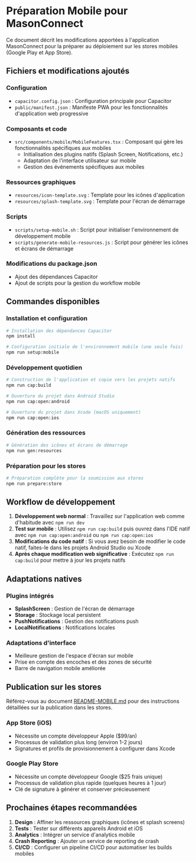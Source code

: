 # Préparation Mobile pour MasonConnect

Ce document décrit les modifications apportées à l'application MasonConnect pour la préparer au déploiement sur les stores mobiles (Google Play et App Store).

## Fichiers et modifications ajoutés

### Configuration
- `capacitor.config.json` : Configuration principale pour Capacitor
- `public/manifest.json` : Manifeste PWA pour les fonctionnalités d'application web progressive

### Composants et code
- `src/components/mobile/MobileFeatures.tsx` : Composant qui gère les fonctionnalités spécifiques aux mobiles
   - Initialisation des plugins natifs (Splash Screen, Notifications, etc.)
   - Adaptation de l'interface utilisateur sur mobile
   - Gestion des événements spécifiques aux mobiles

### Ressources graphiques
- `resources/icon-template.svg` : Template pour les icônes d'application
- `resources/splash-template.svg` : Template pour l'écran de démarrage

### Scripts
- `scripts/setup-mobile.sh` : Script pour initialiser l'environnement de développement mobile
- `scripts/generate-mobile-resources.js` : Script pour générer les icônes et écrans de démarrage

### Modifications du package.json
- Ajout des dépendances Capacitor
- Ajout de scripts pour la gestion du workflow mobile

## Commandes disponibles

### Installation et configuration
```bash
# Installation des dépendances Capacitor
npm install

# Configuration initiale de l'environnement mobile (une seule fois)
npm run setup:mobile
```

### Développement quotidien
```bash
# Construction de l'application et copie vers les projets natifs
npm run cap:build

# Ouverture du projet dans Android Studio
npm run cap:open:android

# Ouverture du projet dans Xcode (macOS uniquement)
npm run cap:open:ios
```

### Génération des ressources
```bash
# Génération des icônes et écrans de démarrage
npm run gen:resources
```

### Préparation pour les stores
```bash
# Préparation complète pour la soumission aux stores
npm run prepare:store
```

## Workflow de développement

1. **Développement web normal** : Travaillez sur l'application web comme d'habitude avec `npm run dev`
2. **Test sur mobile** : Utilisez `npm run cap:build` puis ouvrez dans l'IDE natif avec `npm run cap:open:android` ou `npm run cap:open:ios`
3. **Modifications du code natif** : Si vous avez besoin de modifier le code natif, faites-le dans les projets Android Studio ou Xcode
4. **Après chaque modification web significative** : Exécutez `npm run cap:build` pour mettre à jour les projets natifs

## Adaptations natives

### Plugins intégrés
- **SplashScreen** : Gestion de l'écran de démarrage
- **Storage** : Stockage local persistent
- **PushNotifications** : Gestion des notifications push
- **LocalNotifications** : Notifications locales

### Adaptations d'interface
- Meilleure gestion de l'espace d'écran sur mobile
- Prise en compte des encoches et des zones de sécurité
- Barre de navigation mobile améliorée

## Publication sur les stores

Référez-vous au document [README-MOBILE.md](./README-MOBILE.md) pour des instructions détaillées sur la publication dans les stores.

### App Store (iOS)
- Nécessite un compte développeur Apple ($99/an)
- Processus de validation plus long (environ 1-2 jours)
- Signatures et profils de provisionnement à configurer dans Xcode

### Google Play Store
- Nécessite un compte développeur Google ($25 frais unique)
- Processus de validation plus rapide (quelques heures à 1 jour)
- Clé de signature à générer et conserver précieusement

## Prochaines étapes recommandées

1. **Design** : Affiner les ressources graphiques (icônes et splash screens)
2. **Tests** : Tester sur différents appareils Android et iOS
3. **Analytics** : Intégrer un service d'analytics mobile
4. **Crash Reporting** : Ajouter un service de reporting de crash
5. **CI/CD** : Configurer un pipeline CI/CD pour automatiser les builds mobiles
